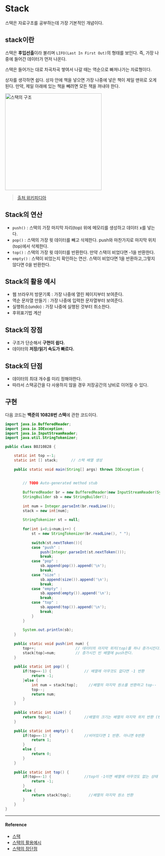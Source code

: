 # Stack
스택은 자료구조를 공부하는데 가장 기본적인 개념이다. 

## stack이란
스택은 **후입선출**이라 불리며 `LIFO(Last In First Out)`의 형태를 보인다.
즉, 가장 나중에 들어간 데이터가 먼저 나온다. 

스택은 들어가는 대로 차곡차곡 쌓여서 나갈 때는 역순으로 빠져나가는 자료형이다. 

상자를 생각하면 쉽다. 상자 안에 책을 넣으면 가장 나중에 넣은 책이 제일 맨위로 오게된다. 만약, 제일 아래에 있는 책을 빼려면 모든 책을 꺼내야 한다.

<img width="314" alt="스택의 구조" src="https://user-images.githubusercontent.com/43868540/145668135-9e7c81e5-8bc9-40ad-9cc1-272692036dc1.png">

> [출처 위키피디아](https://ko.wikipedia.org/wiki/스택)

## Stack의 연산
- `push()` : 스택의 가장 마지막 자리(top) 위에 메모리를 생성하고 데이터 x를 넣는다. 
- `pop()` : 스택의 가장 윗 데이터를 빼고 삭제한다. push와 마찬가지로 마지막 위치(top)에서 삭제한다.  
- `top()` : 스택의 가장 윗 데이터를 반환한다. 만약 스택이 비었다면 -1을 반환한다. 
- `empty()` : 스택이 비었는지 확인하는 연산. 스택이 비었다면 1을 반환하고,그렇지 않다면 0을 반환한다.

## Stack의 활용 예시
- 웹 브라우저 방문기록 : 가장 나중에 열린 페이지부터 보여준다.
- 역순 문자열 만들기 : 가장 나중에 입력한 문자열부터 보여준다.
- 실행취소(undo) : 가장 나중에 실행된 것부터 취소한다.
- 후위표기법 계산

## Stack의 장점
- 구조가 단순해서 **구현이 쉽다.**
- 데이터의 **저장/읽기 속도가 빠르다.**

## Stack의 단점
- 데이터의 최대 개수를 미리 정해야한다.
- 따라서 스택공간을 다 사용하지 않을 경우 저장공간의 낭비로 이어질 수 있다.

## 구현
다음 코드는 **백준의 10828번 스택**에 관한 코드이다.
```java
import java.io.BufferedReader;
import java.io.IOException;
import java.io.InputStreamReader;
import java.util.StringTokenizer;

public class BOJ10828 {

	static int top =-1;
	static int [] stack;      // 스택 배열 생성
	
	public static void main(String[] args) throws IOException {
		
		
		// TODO Auto-generated method stub
		
		BufferedReader br = new BufferedReader(new InputStreamReader(System.in));
		StringBuilder sb = new StringBuilder();
		
		int num = Integer.parseInt(br.readLine());
		stack = new int[num];
		
		StringTokenizer st = null;
		
		for(int i=0;i<num;i++) {
			st = new StringTokenizer(br.readLine(), " ");
			
			switch(st.nextToken()){
			case "push" :
				push(Integer.parseInt(st.nextToken()));
				break;	
			case "pop" :
				sb.append(pop()).append('\n');
				break;
			case "size" :
				sb.append(size()).append('\n');
				break;
			case "empty" :
				sb.append(empty()).append('\n');
				break;
			case "top" :
				sb.append(top()).append('\n');
				break;
			}
		}
		
		System.out.println(sb);
	}
	
	public static void push(int num) {
		top++;                  // 데이터의 마지막 위치(top)를 하나 증가시킨다.
		stack[top]=num;         // 증가시킨 빈 배열에 push한다.
	}
	
	public static int pop() {
		if(top==-1) {               // 배열에 아무것도 없다면 -1 반환
			return -1; 
		}else {
			int num = stack[top];     //배열의 마지막 원소를 반환하고 top--
			top--;
			return num;
		}
	}
	
	public static int size() {
		return top+1;               //배열의 크기는 배열의 마지막 위치 반환 (top이 -1로 시작했기때문에 +1)
	}
	
	public static int empty() {
		if(top==-1) {               //비어있다면 1 반환. 아니면 0반환
			return 1;
		}
		else {
			return 0;
		}
	}
	
	public static int top() {
		if(top==-1) {               //top이 -1이면 배열에 아무것도 없는 상태
			return -1;
		}
		else {
			return stack[top];        //배열의 마지막 원소 반환
		}
	}
}
``` 

----
#### Reference
- [스택](https://ko.wikipedia.org/wiki/스택)
- [스택의 활용예시](https://devuna.tistory.com/22)
- [스택의 장단점](https://onnons.tistory.com/293)
